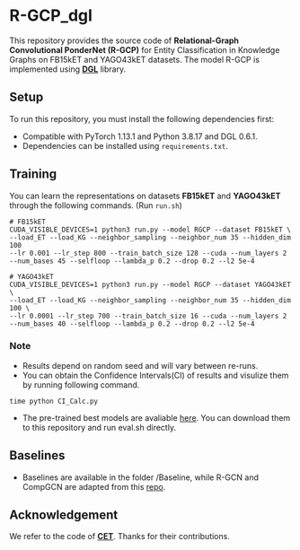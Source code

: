 # R-GCP_dgl
This repository provides the source code of **Relational-Graph Convolutional PonderNet (R-GCP)** for Entity Classification in Knowledge Graphs on FB15kET and YAGO43kET datasets. The model R-GCP is implemented using **[DGL](https://github.com/dmlc/dgl)** library.

## Setup
To run this repository, you must install the following dependencies first:
* Compatible with PyTorch 1.13.1 and Python 3.8.17 and DGL 0.6.1.
* Dependencies can be installed using `requirements.txt`.

## Training
You can learn the representations on datasets **FB15kET** and **YAGO43kET** through the following commands. (Run `run.sh`)
```shell
# FB15kET
CUDA_VISIBLE_DEVICES=1 python3 run.py --model RGCP --dataset FB15kET \
--load_ET --load_KG --neighbor_sampling --neighbor_num 35 --hidden_dim 100 
--lr 0.001 --lr_step 800 --train_batch_size 128 --cuda --num_layers 2 --num_bases 45 --selfloop --lambda_p 0.2 --drop 0.2 --l2 5e-4

# YAGO43kET
CUDA_VISIBLE_DEVICES=1 python3 run.py --model RGCP --dataset YAGO43kET \
--load_ET --load_KG --neighbor_sampling --neighbor_num 35 --hidden_dim 100 \
--lr 0.0001 --lr_step 700 --train_batch_size 16 --cuda --num_layers 2 --num_bases 40 --selfloop --lambda_p 0.2 --drop 0.2 --l2 5e-4
```
### Note
- Results depend on random seed and will vary between re-runs.
- You can obtain the Confidence Intervals(CI) of results and visulize them by running following command.
```
time python CI_Calc.py
```
- The pre-trained best models are avaliable [here](https://drive.google.com/drive/folders/1zDGQv1gtDUq8ichbs_rE0VvjN8tWhaNV?usp=drive_link). You can download them to this repository and run eval.sh directly.

## Baselines
- Baselines are available in the folder /Baseline, while R-GCN and CompGCN are adapted from this [repo](https://github.com/CCIIPLab/CET).

## Acknowledgement
We refer to the code of **[CET](https://github.com/CCIIPLab/CET)**. Thanks for their contributions.
